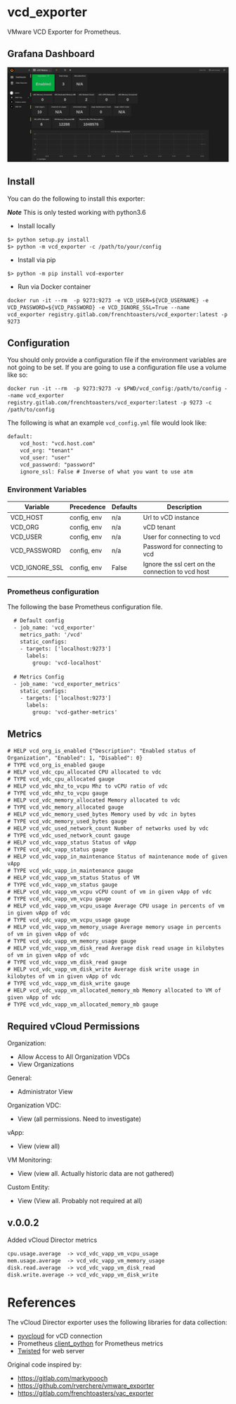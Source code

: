 # vcd_exporter

VMware VCD Exporter for Prometheus. 

## Grafana Dashboard

![Grafana](Dashboard.png "vCD Dashboard")

## Install

You can do the following to install this exporter:

***Note*** This is only tested working with python3.6

* Install locally

```
$> python setup.py install
$> python -m vcd_exporter -c /path/to/your/config
```

* Install via pip

```
$> python -m pip install vcd-exporter
```

* Run via Docker container

```
docker run -it --rm  -p 9273:9273 -e VCD_USER=${VCD_USERNAME} -e VCD_PASSWORD=${VCD_PASSWORD} -e VCD_IGNORE_SSL=True --name vcd_exporter registry.gitlab.com/frenchtoasters/vcd_exporter:latest -p 9273
```

## Configuration 

You should only provide a configuration file if the environment variables are not going to be set. If you are going to use a configuration file use a volume like so:

```
docker run -it --rm  -p 9273:9273 -v $PWD/vcd_config:/path/to/config --name vcd_exporter registry.gitlab.com/frenchtoasters/vcd_exporter:latest -p 9273 -c /path/to/config
```


The following is what an example `vcd_config.yml` file would look like:

```
default:
    vcd_host: "vcd.host.com"
    vcd_org: "tenant"
    vcd_user: "user"
    vcd_password: "password"
    ignore_ssl: False # Inverse of what you want to use atm
```

### Environment Variables

| Variable       | Precedence             | Defaults | Description                                       |
|----------------|------------------------|----------|---------------------------------------------------|
| VCD_HOST       | config, env            | n/a      | Url to vCD instance                               |
| VCD_ORG        | config, env            | n/a      | vCD tenant                                        |
| VCD_USER       | config, env            | n/a      | User for connecting to vcd                        |
| VCD_PASSWORD   | config, env            | n/a      | Password for connecting to vcd                    |
| VCD_IGNORE_SSL | config, env            | False    | Ignore the ssl cert on the connection to vcd host |


### Prometheus configuration

The following the base Prometheus configuration file.

```
  # Default config
  - job_name: 'vcd_exporter'
    metrics_path: '/vcd'
    static_configs:
    - targets: ['localhost:9273']
      labels: 
        group: 'vcd-localhost'
  
  # Metrics Config
  - job_name: 'vcd_exporter_metrics'
    static_configs:
    - targets: ['localhost:9273']
      labels: 
        group: 'vcd-gather-metrics'
```

## Metrics

```
# HELP vcd_org_is_enabled {"Description": "Enabled status of Organization", "Enabled": 1, "Disabled": 0}
# TYPE vcd_org_is_enabled gauge
# HELP vcd_vdc_cpu_allocated CPU allocated to vdc
# TYPE vcd_vdc_cpu_allocated gauge
# HELP vcd_vdc_mhz_to_vcpu Mhz to vCPU ratio of vdc
# TYPE vcd_vdc_mhz_to_vcpu gauge
# HELP vcd_vdc_memory_allocated Memory allocated to vdc
# TYPE vcd_vdc_memory_allocated gauge
# HELP vcd_vdc_memory_used_bytes Memory used by vdc in bytes
# TYPE vcd_vdc_memory_used_bytes gauge
# HELP vcd_vdc_used_network_count Number of networks used by vdc
# TYPE vcd_vdc_used_network_count gauge
# HELP vcd_vdc_vapp_status Status of vApp
# TYPE vcd_vdc_vapp_status gauge
# HELP vcd_vdc_vapp_in_maintenance Status of maintenance mode of given vApp
# TYPE vcd_vdc_vapp_in_maintenance gauge
# HELP vcd_vdc_vapp_vm_status Status of VM
# TYPE vcd_vdc_vapp_vm_status gauge
# HELP vcd_vdc_vapp_vm_vcpu vCPU count of vm in given vApp of vdc
# TYPE vcd_vdc_vapp_vm_vcpu gauge
# HELP vcd_vdc_vapp_vm_vcpu_usage Average CPU usage in percents of vm in given vApp of vdc
# TYPE vcd_vdc_vapp_vm_vcpu_usage gauge
# HELP vcd_vdc_vapp_vm_memory_usage Average memory usage in percents of vm in given vApp of vdc
# TYPE vcd_vdc_vapp_vm_memory_usage gauge
# HELP vcd_vdc_vapp_vm_disk_read Average disk read usage in kilobytes of vm in given vApp of vdc
# TYPE vcd_vdc_vapp_vm_disk_read gauge
# HELP vcd_vdc_vapp_vm_disk_write Average disk write usage in kilobytes of vm in given vApp of vdc
# TYPE vcd_vdc_vapp_vm_disk_write gauge
# HELP vcd_vdc_vapp_vm_allocated_memory_mb Memory allocated to VM of given vApp of vdc
# TYPE vcd_vdc_vapp_vm_allocated_memory_mb gauge
```

## Required vCloud Permissions
Organization:
- Allow Access to All Organization VDCs
- View Organizations

General:
- Administrator View

Organization VDC:
- View (all permissions. Need to investigate)

vApp:
- View (view all)

VM Monitoring:
- View (view all. Actually historic data are not gathered)

Custom Entity:
- View (View all. Probably not required at all)


## v.0.0.2

Added vCloud Director metrics 
```
cpu.usage.average  -> vcd_vdc_vapp_vm_vcpu_usage
mem.usage.average  -> vcd_vdc_vapp_vm_memory_usage
disk.read.average  -> vcd_vdc_vapp_vm_disk_read
disk.write.average -> vcd_vdc_vapp_vm_disk_write
```


# References

The vCloud Director exporter uses the following libraries for data collection:

* [pyvcloud](https://github.com/vmware/pyvcloud) for vCD connection
* Prometheus [client_python](https://github.com/prometheus/client_python) for Prometheus metrics
* [Twisted](https://twistedmatrix.com/trac/) for web server

Original code inspired by:

* https://gitlab.com/markypooch
* https://github.com/rverchere/vmware_exporter
* https://gitlab.com/frenchtoasters/vac_exporter
